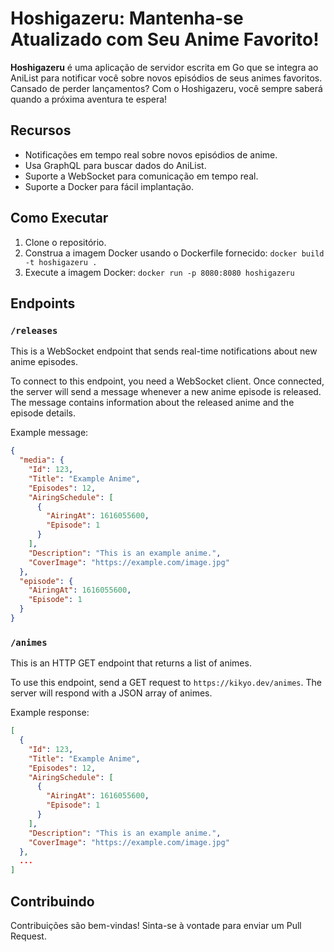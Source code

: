 # Hoshigazeru: Mantenha-se Atualizado com Seu Anime Favorito!

**Hoshigazeru** é uma aplicação de servidor escrita em Go que se integra ao AniList para notificar você sobre novos episódios de seus animes favoritos. Cansado de perder lançamentos? Com o Hoshigazeru, você sempre saberá quando a próxima aventura te espera!

## Recursos

- Notificações em tempo real sobre novos episódios de anime.
- Usa GraphQL para buscar dados do AniList.
- Suporte a WebSocket para comunicação em tempo real.
- Suporte a Docker para fácil implantação.

## Como Executar

1. Clone o repositório.
2. Construa a imagem Docker usando o Dockerfile fornecido: `docker build -t hoshigazeru .`
3. Execute a imagem Docker: `docker run -p 8080:8080 hoshigazeru`

## Endpoints

### `/releases`

This is a WebSocket endpoint that sends real-time notifications about new anime episodes.

To connect to this endpoint, you need a WebSocket client. Once connected, the server will send a message whenever a new anime episode is released. The message contains information about the released anime and the episode details.

Example message:

```json
{
  "media": {
    "Id": 123,
    "Title": "Example Anime",
    "Episodes": 12,
    "AiringSchedule": [
      {
        "AiringAt": 1616055600,
        "Episode": 1
      }
    ],
    "Description": "This is an example anime.",
    "CoverImage": "https://example.com/image.jpg"
  },
  "episode": {
    "AiringAt": 1616055600,
    "Episode": 1
  }
}
```

### `/animes`

This is an HTTP GET endpoint that returns a list of animes.

To use this endpoint, send a GET request to `https://kikyo.dev/animes`. The server will respond with a JSON array of animes.

Example response:

```json
[
  {
    "Id": 123,
    "Title": "Example Anime",
    "Episodes": 12,
    "AiringSchedule": [
      {
        "AiringAt": 1616055600,
        "Episode": 1
      }
    ],
    "Description": "This is an example anime.",
    "CoverImage": "https://example.com/image.jpg"
  },
  ...
]
```

## Contribuindo

Contribuições são bem-vindas! Sinta-se à vontade para enviar um Pull Request.